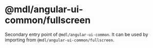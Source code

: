 # @mdl/angular-ui-common/fullscreen

Secondary entry point of `@mdl/angular-ui-common`. It can be used by importing from `@mdl/angular-ui-common/fullscreen`.
